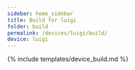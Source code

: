 ```yaml
---
sidebar: home_sidebar
title: Build for luigi
folder: build
permalink: /devices/luigi/build/
device: luigi
---
```

{% include templates/device_build.md %}
